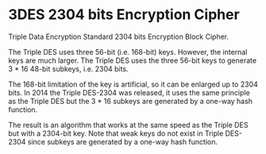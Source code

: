 # 3DES 2304 bits Encryption Cipher
Triple Data Encryption Standard 2304 bits Encryption Block Cipher.

The Triple DES uses three 56-bit (i.e. 168-bit) keys. However, the internal keys are much larger. The Triple DES uses the three 56-bit keys to generate 3 * 16 48-bit subkeys, i.e. 2304 bits. 

The 168-bit limitation of the key is artificial, so it can be enlarged up to 2304 bits. In 2014 the Triple DES-2304 was released, it uses the same principle as the Triple DES but the 3 * 16 subkeys are generated by a one-way hash function. 

The result is an algorithm that works at the same speed as the Triple DES but with a 2304-bit key. Note that weak keys do not exist in Triple DES-2304 since subkeys are generated by a one-way hash function. 

